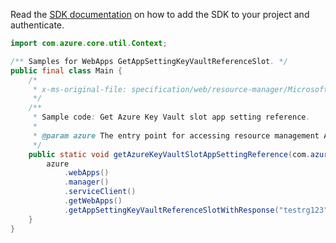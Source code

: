 Read the [SDK documentation](https://github.com/Azure/azure-sdk-for-java/blob/azure-resourcemanager_2.14.0/sdk/resourcemanager/azure-resourcemanager/README.md) on how to add the SDK to your project and authenticate.

```java
import com.azure.core.util.Context;

/** Samples for WebApps GetAppSettingKeyVaultReferenceSlot. */
public final class Main {
    /*
     * x-ms-original-file: specification/web/resource-manager/Microsoft.Web/stable/2021-03-01/examples/GetKeyVaultReferencesForAppSettingSlot.json
     */
    /**
     * Sample code: Get Azure Key Vault slot app setting reference.
     *
     * @param azure The entry point for accessing resource management APIs in Azure.
     */
    public static void getAzureKeyVaultSlotAppSettingReference(com.azure.resourcemanager.AzureResourceManager azure) {
        azure
            .webApps()
            .manager()
            .serviceClient()
            .getWebApps()
            .getAppSettingKeyVaultReferenceSlotWithResponse("testrg123", "testc6282", "setting", "stage", Context.NONE);
    }
}
```
